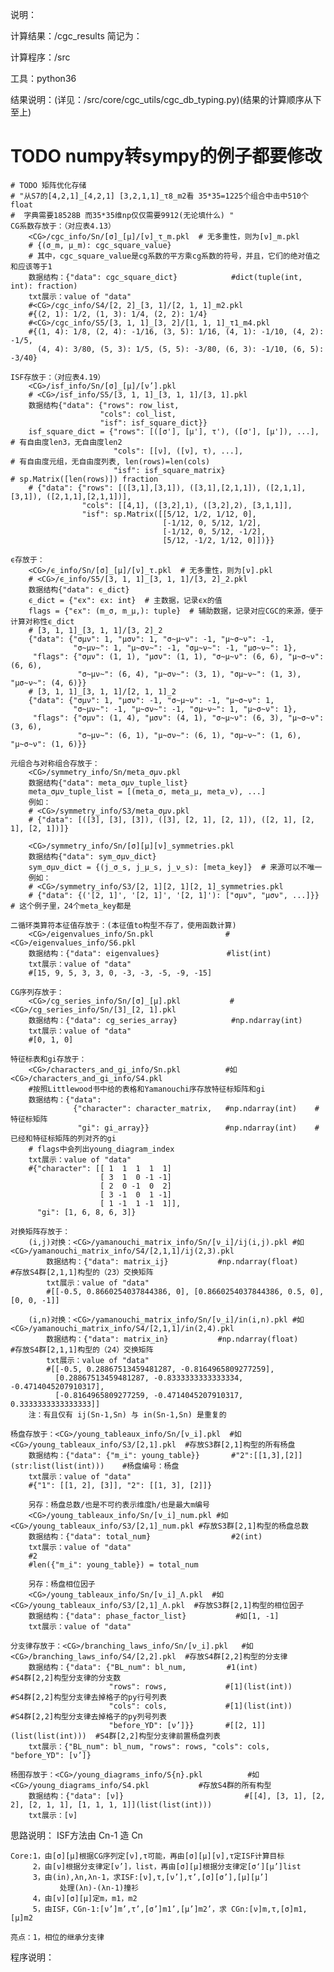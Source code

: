 说明：

计算结果：<top>/cgc_results  简记为：<CG>

计算程序：<top>/src

工具：python36

结果说明：(详见：<top>/src/core/cgc_utils/cgc_db_typing.py)(结果的计算顺序从下至上)
# TODO numpy转sympy的例子都要修改

    # TODO 矩阵优化存储
    # "从S7的[4,2,1]_[4,2,1] [3,2,1,1]_τ8_m2看 35*35=1225个组合中击中510个float
    #  字典需要18528B 而35*35维np仅仅需要9912(无论填什么) "
    CG系数存放于：（对应表4.13）
        <CG>/cgc_info/Sn/[σ]_[μ]/[ν]_τ_m.pkl  # 无多重性，则为[ν]_m.pkl
        # {(σ_m, μ_m): cgc_square_value}
        # 其中，cgc_square_value是cg系数的平方乘cg系数的符号，并且，它们的绝对值之和应该等于1
        数据结构：{"data": cgc_square_dict}            #dict(tuple(int, int): fraction)
        txt展示：value of "data"
        #<CG>/cgc_info/S4/[2, 2]_[3, 1]/[2, 1, 1]_m2.pkl
        #{(2, 1): 1/2, (1, 3): 1/4, (2, 2): 1/4}
        #<CG>/cgc_info/S5/[3, 1, 1]_[3, 2]/[1, 1, 1]_τ1_m4.pkl
        #{(1, 4): 1/8, (2, 4): -1/16, (3, 5): 1/16, (4, 1): -1/10, (4, 2): -1/5,
          (4, 4): 3/80, (5, 3): 1/5, (5, 5): -3/80, (6, 3): -1/10, (6, 5): -3/40}

    ISF存放于：（对应表4.19）
        <CG>/isf_info/Sn/[σ]_[μ]/[ν’].pkl
        # <CG>/isf_info/S5/[3, 1, 1]_[3, 1, 1]/[3, 1].pkl
        数据结构{"data": {"rows": row_list,
                        "cols": col_list,
                        "isf": isf_square_dict}}
        isf_square_dict = {"rows": [([σ'], [μ'], τ'), ([σ'], [μ']), ...],  # 有自由度len3，无自由度len2
                           "cols": [[ν], ([ν], τ), ...],                   # 有自由度元组，无自由度列表, len(rows)=len(cols)
                           "isf": isf_square_matrix}                       # sp.Matrix([len(rows)]) fraction
        # {"data": {"rows": [([3,1],[3,1]), ([3,1],[2,1,1]), ([2,1,1],[3,1]), ([2,1,1],[2,1,1])],
                    "cols": [[4,1], ([3,2],1), ([3,2],2), [3,1,1]],
                    "isf": sp.Matrix([[5/12, 1/2, 1/12, 0],
                                      [-1/12, 0, 5/12, 1/2],
                                      [-1/12, 0, 5/12, -1/2],
                                      [5/12, -1/2, 1/12, 0]])}}

    ϵ存放于：
        <CG>/ϵ_info/Sn/[σ]_[μ]/[ν]_τ.pkl  # 无多重性，则为[ν].pkl
        # <CG>/ϵ_info/S5/[3, 1, 1]_[3, 1, 1]/[3, 2]_2.pkl
        数据结构{"data": ϵ_dict}
        ϵ_dict = {"ϵx": ϵx: int}  # 主数据，记录ϵx的值
        flags = {"ϵx": (m_σ, m_μ,): tuple}  # 辅助数据，记录对应CGC的来源，便于计算对称性ϵ_dict
        # [3, 1, 1]_[3, 1, 1]/[3, 2]_2
        {"data": {"σμν": 1, "μσν": 1, "σ~μ~ν": -1, "μ~σ~ν": -1,
                  "σ~μν~": 1, "μ~σν~": -1, "σμ~ν~": -1, "μσ~ν~": 1},
         "flags": {"σμν": (1, 1), "μσν": (1, 1), "σ~μ~ν": (6, 6), "μ~σ~ν": (6, 6),
                   "σ~μν~": (6, 4), "μ~σν~": (3, 1), "σμ~ν~": (1, 3), "μσ~ν~": (4, 6)}}
        # [3, 1, 1]_[3, 1, 1]/[2, 1, 1]_2
        {"data": {"σμν": 1, "μσν": -1, "σ~μ~ν": -1, "μ~σ~ν": 1,
                  "σ~μν~": -1, "μ~σν~": -1, "σμ~ν~": 1, "μ~σ~ν": 1},
         "flags": {"σμν": (1, 4), "μσν": (4, 1), "σ~μ~ν": (6, 3), "μ~σ~ν": (3, 6),
                   "σ~μν~": (6, 1), "μ~σν~": (6, 1), "σμ~ν~": (1, 6), "μ~σ~ν": (1, 6)}}

    元组合与对称组合存放于：
        <CG>/symmetry_info/Sn/meta_σμν.pkl
        数据结构{"data": meta_σμν_tuple_list}
        meta_σμν_tuple_list = [(meta_σ, meta_μ, meta_ν), ...]
        例如：
        # <CG>/symmetry_info/S3/meta_σμν.pkl
        # {"data": [([3], [3], [3]), ([3], [2, 1], [2, 1]), ([2, 1], [2, 1], [2, 1])]}

        <CG>/symmetry_info/Sn/[σ][μ][ν]_symmetries.pkl
        数据结构{"data": sym_σμν_dict}
        sym_σμν_dict = {(j_σ_s, j_μ_s, j_ν_s): [meta_key]}  # 来源可以不唯一
        例如：
        # <CG>/symmetry_info/S3/[2, 1][2, 1][2, 1]_symmetries.pkl
        # {"data": {('[2, 1]', '[2, 1]', '[2, 1]'): ["σμν", "μσν", ...]}}  # 这个例子里，24个meta_key都是

    二循环类算符本征值存放于：(本征值to构型不存了，使用函数计算)
        <CG>/eigenvalues_info/Sn.pkl                #<CG>/eigenvalues_info/S6.pkl
        数据结构：{"data": eigenvalues}               #list(int)
        txt展示：value of "data"
        #[15, 9, 5, 3, 3, 0, -3, -3, -5, -9, -15]

    CG序列存放于：
        <CG>/cg_series_info/Sn/[σ]_[μ].pkl           #<CG>/cg_series_info/Sn/[3]_[2, 1].pkl
        数据结构：{"data": cg_series_array}            #np.ndarray(int)
        txt展示：value of "data"
        #[0, 1, 0]

    特征标表和gi存放于：
        <CG>/characters_and_gi_info/Sn.pkl          #如<CG>/characters_and_gi_info/S4.pkl
        #按照Littlewood书中给的表格和Yamanouchi序存放特征标矩阵和gi
        数据结构：{"data":
                  {"character": character_matrix,   #np.ndarray(int)    #特征标矩阵
                   "gi": gi_array}}                 #np.ndarray(int)    #已经和特征标矩阵的列对齐的gi
        # flags中会列出young_diagram_index
        txt展示：value of "data"
        #{"character": [[ 1  1  1  1  1]
                        [ 3  1  0 -1 -1]
                        [ 2  0 -1  0  2]
                        [ 3 -1  0  1 -1]
                        [ 1 -1  1 -1  1]],
          "gi": [1, 6, 8, 6, 3]}

    对换矩阵存放于：
        (i,j)对换：<CG>/yamanouchi_matrix_info/Sn/[ν_i]/ij(i,j).pkl #如<CG>/yamanouchi_matrix_info/S4/[2,1,1]/ij(2,3).pkl
            数据结构：{"data": matrix_ij}           #np.ndarray(float)                  #存放S4群[2,1,1]构型的（23）交换矩阵
            txt展示：value of "data"
            #[[-0.5, 0.8660254037844386, 0], [0.8660254037844386, 0.5, 0], [0, 0, -1]]

        (i,n)对换：<CG>/yamanouchi_matrix_info/Sn/[ν_i]/in(i,n).pkl #如<CG>/yamanouchi_matrix_info/S4/[2,1,1]/in(2,4).pkl
            数据结构：{"data": matrix_in}           #np.ndarray(float)                  #存放S4群[2,1,1]构型的（24）交换矩阵
            txt展示：value of "data"
            #[[-0.5, 0.28867513459481287, -0.8164965809277259],
              [0.28867513459481287, -0.8333333333333334, -0.4714045207910317],
              [-0.8164965809277259, -0.4714045207910317, 0.3333333333333333]]
        注：有且仅有 ij(Sn-1,Sn) 与 in(Sn-1,Sn) 是重复的

    杨盘存放于：<CG>/young_tableaux_info/Sn/[ν_i].pkl  #如<CG>/young_tableaux_info/S3/[2,1].pkl  #存放S3群[2,1]构型的所有杨盘
        数据结构：{"data": {"m_i": young_table}}       #"2":[[1,3],[2]](str:list(list(int)))    #杨盘编号：杨盘
        txt展示：value of "data"
        #{"1": [[1, 2], [3]], "2": [[1, 3], [2]]}

        另存：杨盘总数/也是不可约表示维度h/也是最大m编号
        <CG>/young_tableaux_info/Sn/[ν_i]_num.pkl #如<CG>/young_tableaux_info/S3/[2,1]_num.pkl #存放S3群[2,1]构型的杨盘总数
        数据结构：{"data": total_num}                  #2(int)
        txt展示：value of "data"
        #2
        #len({"m_i": young_table}) = total_num

        另存：杨盘相位因子
        <CG>/young_tableaux_info/Sn/[ν_i]_Λ.pkl  #如<CG>/young_tableaux_info/S3/[2,1]_Λ.pkl  #存放S3群[2,1]构型的相位因子
        数据结构：{"data": phase_factor_list}           #如[1, -1]
        txt展示：value of "data"

    分支律存放于：<CG>/branching_laws_info/Sn/[ν_i].pkl   #如<CG>/branching_laws_info/S4/[2,2].pkl  #存放S4群[2,2]构型的分支律
        数据结构：{"data": {"BL_num": bl_num,         #1(int)                     #S4群[2,2]构型分支律的分支数
                          "rows": rows,             #[1](list(int))             #S4群[2,2]构型分支律去掉格子的py行号列表
                          "cols": cols,             #[1](list(int))             #S4群[2,2]构型分支律去掉格子的py列号列表
                          "before_YD": [ν’]}}       #[[2, 1]](list(list(int)))  #S4群[2,2]构型分支律前置杨盘列表
        txt展示：{"BL_num": bl_num, "rows": rows, "cols": cols, "before_YD": [ν’]}

    杨图存放于：<CG>/young_diagrams_info/S{n}.pkl          #如<CG>/young_diagrams_info/S4.pkl           #存放S4群的所有构型
        数据结构：{"data": [ν]}                           #[[4], [3, 1], [2, 2], [2, 1, 1], [1, 1, 1, 1]](list(list(int)))
        txt展示：[ν]


思路说明：
    ISF方法由 Cn-1 造 Cn

    Core:1，由[σ][μ]根据CG序列定[ν],τ可能，再由[σ][μ][ν],τ定ISF计算目标
         2，由[ν]根据分支律定[ν’]，list，再由[σ][μ]根据分支律定[σ‘][μ’]list
         3，由(in),λn,λn-1，求ISF:[ν],τ,[ν’],τ’,[σ][σ’],[μ][μ’]
               处理(λn)-(λn-1)撞衫
         4，由[ν][σ][μ]定m，m1，m2
         5，由ISF，CGn-1:[ν’]m’,τ’,[σ’]m1’,[μ’]m2’，求 CGn:[ν]m,τ,[σ]m1,[μ]m2

    亮点：1，相位的继承分支律

程序说明：


